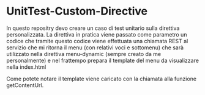 # UnitTest-Custom-Directive
In questo repositry devo creare un caso di test unitario sulla direttiva personalizzata.
La direttiva in pratica viene passato come parametro un codice che tramite questo codice viene effettuata una chiamata REST al servizio che mi ritorna il menu (con relativi voci e sottomenu) che sarà utilizzato nella direttiva menu-dynamic (sempre creato da me personalmente) e nel frattempo prepara il template del menu da visualizzare nella index.html

Come potete notare il template viene caricato con la chiamata alla funzione getContentUrl.
